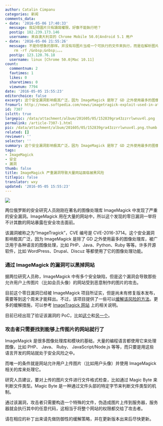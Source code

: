 ```yaml
---
author: Catalin Cimpanu
categories: 新闻
comments_data:
- date: '2016-05-06 17:40:33'
  message: 我記得圖片只有讀寫權限，好像不能執行吧？
  postip: 182.239.173.146
  username: 来自澳大利亚的 Chrome Mobile 50.0|Android 5.1 用户
- date: '2016-05-06 21:55:26'
  message: 不是你想象的那样。并没有将图片当成一个可执行的文件来执行，而是在解析图片过程中，其中埋入的特别代码会被 ImageMagick 处理——从而执行。而这些代码可以是任何代码，包括
    rm -rf /&nbsp;&nbsp;。。。
  postip: 123.120.76.18
  username: linux [Chrome 50.0|Mac 10.11]
count:
  commentnum: 2
  favtimes: 1
  likes: 0
  sharetimes: 0
  viewnum: 7794
date: '2016-05-05 15:55:23'
editorchoice: false
excerpt: 这个安全漏洞影响极其广泛，因为 ImageMagick 是除了 GD 之外使用最多的图像处理库，被广泛用于各种语言的图像处理。
fromurl: http://news.softpedia.com/news/imagetragick-exploit-used-in-attacks-to-compromise-sites-via-imagemagick-0-day-503649.shtml
id: 7307
islctt: true
largepic: /data/attachment/album/201605/05/152839gra43zzrrlwnuv4l.png
permalink: /article-7307-1.html
pic: /data/attachment/album/201605/05/152839gra43zzrrlwnuv4l.png.thumb.jpg
related: []
reviewer: ''
selector: ''
summary: 这个安全漏洞影响极其广泛，因为 ImageMagick 是除了 GD 之外使用最多的图像处理库，被广泛用于各种语言的图像处理。
tags:
- ImageMagick
- 安全
- 漏洞
thumb: false
title: ImageMagick 严重漏洞导致大量网站面临被黑风险
titlepic: false
translator: wxy
updated: '2016-05-05 15:55:23'
---
```


![](/data/attachment/album/201605/05/152839gra43zzrrlwnuv4l.png)


两位俄罗斯的安全研究人员刚刚在著名的图像处理库 ImageMagick 中发现了严重的安全漏洞。ImageMagick 用在大量的网站中，所以这个发现的零日漏洞一举将不计其数的网站暴露在安全攻击面前。


该漏洞被称之为“ImageTragick”，CVE 编号是 CVE-2016-3714。这个安全漏洞影响极其广泛，因为 ImageMagick 是除了 GD 之外使用最多的图像处理库，被广泛用于各种语言的图像处理，比如 PHP、Java、Python、Ruby 等等。许多开源软件，比如 WordPress、Drupal、Discuz 等都使用了它的图像处理功能。


### 通过 ImageMagick 的漏洞可以黑掉网站


据两位研究人员称，ImageMagick 中有多个安全缺陷，但是这个漏洞会导致那些允许用户上传图片（比如会员头像）的网站受到恶意制作的图片的攻击。


目前这个零日漏洞已经被 ImageMagick 项目所证实，但是尚未有修复版本发布，需要等到这个周末才能释出。不过，该项目提供了一些可以[缓解该风险的方法](https://www.imagemagick.org/discourse-server/viewtopic.php?f=4&t=29588)。更多的缓解措施，可以参考 [ImageTragick 网站](https://imagetragick.com/) 上的相关说明。


目前已经出现了验证该漏洞的 PoC，比如[这个](http://www.openwall.com/lists/oss-security/2016/05/03/18)和[另一个](https://twitter.com/Viss/status/727625561179201536)。


### 攻击者只需要找到能够上传图片的网站就行了


ImageMagick 是很多图像处理库和模块的基础，大量的编程语言都使用它来处理图像，比如 PHP、 Java、 Ruby、 JavaScript/Node.js 等等，而只要是用这些语言开发的网站就处于安全风险之中。


而唯一的条件就是网站允许用户上传图片（比如用户头像）并使用 ImageMagick 相关的库来处理它。


研究人员建议，要对上传的图片文件进行文件格式检查，比如通过 Magic Byte 来判断文件类型。Magic Byte 是一种通过文件头部的特定字节来判断文件类型的机制。


通过该漏洞，攻击者只需要构造一个特殊的文件，伪造成图片上传到服务器，服务器就会执行其中的任意代码，这相当于将整个网站的权限都交给了攻击者。


请在相应的补丁出来请先做防御性的缓解策略，并在更新版本出来后尽快更新。